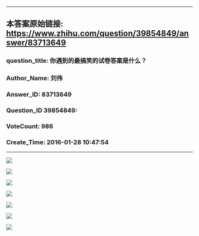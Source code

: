 ----------------------------------------
## 本答案原始链接: https://www.zhihu.com/question/39854849/answer/83713649
### question_title: 你遇到的最搞笑的试卷答案是什么？
### Author_Name: 刘伟
### Answer_ID: 83713649
### Question_ID 39854849: 
### VoteCount: 986
### Create_Time: 2016-01-28 10:47:54
----------------------------------------
![](/home/shimeng/code_for_test/learn_bs4/zhihu_to_md_git/image/01002ad604084c6bc813661783d89f7b_r.png)


![](/home/shimeng/code_for_test/learn_bs4/zhihu_to_md_git/image/ad77f54a484d5827915d41d816c17226_r.png)


![](/home/shimeng/code_for_test/learn_bs4/zhihu_to_md_git/image/6a22979ecb73f8e220481a3d74306a2c_r.png)

  
![](/home/shimeng/code_for_test/learn_bs4/zhihu_to_md_git/image/83dea7c92a72491582397654521bd084_r.png)

  
![](/home/shimeng/code_for_test/learn_bs4/zhihu_to_md_git/image/79717f37bd5e95fa9e31f77d82103ed6_r.png)

  
  
  
![](/home/shimeng/code_for_test/learn_bs4/zhihu_to_md_git/image/c10cf3102aa241b3e944b26eefc429f2_r.png)

  
![](/home/shimeng/code_for_test/learn_bs4/zhihu_to_md_git/image/40830a568cc70a17c7ff5fb3f6b271ec_r.png)



